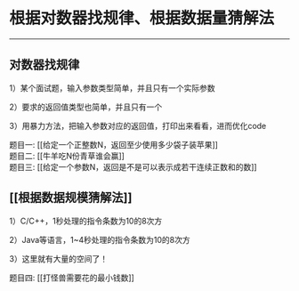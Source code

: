 # 根据对数器找规律、根据数据量猜解法

---

## 对数器找规律
1）某个面试题，输入参数类型简单，并且只有一个实际参数

2）要求的返回值类型也简单，并且只有一个

3）用暴力方法，把输入参数对应的返回值，打印出来看看，进而优化code

题目一: [[给定一个正整数N，返回至少使用多少袋子装苹果]]  
题目二: [[牛羊吃N份青草谁会赢]]   
题目三: [[给定一个参数N，返回是不是可以表示成若干连续正数和的数]]   


## [[根据数据规模猜解法]]
   

1）C/C++，1秒处理的指令条数为10的8次方

2）Java等语言，1~4秒处理的指令条数为10的8次方

3）这里就有大量的空间了！

题目四: [[打怪兽需要花的最小钱数]]
